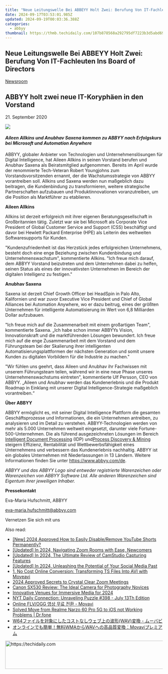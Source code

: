 ```yaml
---
title: "Neue Leitungswelle Bei ABBEYY Holt Zwei: Berufung Von IT-Fachleuten Ins Board of Directors"
date: 2024-09-17T03:53:01.985Z
updated: 2024-09-19T00:03:36.388Z
categories:
  - abbyy
thumbnail: https://thmb.techidaily.com/107b878568a292795df7223b3d5abd69ab5019b1e63962476715de24b7a9394e.jpg
---
```


## Neue Leitungswelle Bei ABBEYY Holt Zwei: Berufung Von IT-Fachleuten Ins Board of Directors

[Newsroom](https://tools.techidaily.com/abbyy/products/)

## ABBYY holt zwei neue IT-Koryphäen in den Vorstand

21\. September 2020

![](https://content.abbyy.com/-/media/project/abbyy/abbyy/branchtemplates/shutterstock_1272462163_1296-x-729.jpg?h=729&iar=0&w=1296)

#### _Aileen Allkins und Anubhav Saxena kommen zu ABBYY nach Erfolgskurs bei Microsoft und Automation Anywhere_ 

ABBYY, globaler Anbieter von Technologien und Unternehmenslösungen für Digital Intelligence, hat Aileen Allkins in seinen Vorstand berufen und Anubhav Saxena als Beiratsmitglied aufgenommen. Bereits im April wurde der renommierte Tech-Veteran Robert Youngjohns zum Vorstandsvorsitzenden ernannt, der die Wachstumsstrategie von ABBYY vorantreiben soll. Allkins und Saxena werden nun maßgeblich dazu beitragen, die Kundenbindung zu transformieren, weitere strategische Partnerschaften aufzubauen und Produktinnovationen voranzutreiben, um die Position als Marktführer zu etablieren.

**Aileen Allkins**

Allkins ist derzeit erfolgreich mit ihrer eigenen Beratungsgesellschaft in Großbritannien tätig. Zuletzt war sie bei Microsoft als Corporate Vice President of Global Customer Service and Support (CSS) beschäftigt und davor bei Hewlett Packard Enterprise (HPE) als Leiterin des weltweiten Softwaresupports für Kunden.

"Kundenzufriedenheit ist das Herzstück jedes erfolgreichen Unternehmens, besteht doch eine enge Beziehung zwischen Kundenbindung und Unternehmenswachstum", kommentierte Allkins. "Ich freue mich darauf, dem ABBYY Vorstand beizutreten und dem Unternehmen dabei zu helfen, seinen Status als eines der innovativsten Unternehmen im Bereich der digitalen Intelligenz zu festigen."

**Anubhav Saxena** 

Saxena ist derzeit Chief Growth Officer bei HeadSpin in Palo Alto, Kalifornien und war zuvor Executive Vice President und Chief of Global Alliances bei Automation Anywhere, wo er dazu beitrug, eines der größten Unternehmen für intelligente Automatisierung im Wert von 6,8 Milliarden Dollar aufzubauen.

"Ich freue mich auf die Zusammenarbeit mit einem großartigen Team", kommentierte Saxena. „Ich habe schon immer ABBYYs Vision, Innovationskraft und die marktführenden Lösungen bewundert. Ich freue mich auf die enge Zusammenarbeit mit dem Vorstand und dem Führungsteam bei der Skalierung ihrer intelligenten Automatisierungsplattformen der nächsten Generation und somit unsere Kunden zu digitalen Vorbildern für die Industrie zu machen."

"Wir fühlen uns geehrt, dass Aileen und Anubhav ihr Fachwissen mit unserem Führungsteam teilen, während wir in eine neue Phase unseres Unternehmenswachstums eintreten", kommentierte Ulf Persson, CEO von ABBYY. „Aileen und Anubhav werden das Kundenerlebnis und die Produkt Roadmap in Einklang mit unserer Digital Intelligence-Strategie maßgeblich vorantreiben.“

**Über ABBYY**

ABBYY ermöglicht es, mit seiner Digital Intelligence Plattform die gesamten Geschäftsprozesse und Informationen, die ein Unternehmen antreiben, zu analysieren und im Detail zu verstehen. ABBYY-Technologien werden von mehr als 5.000 Unternehmen weltweit eingesetzt, darunter viele Fortune-500-Unternehmen. Die als führend ausgezeichneten Lösungen im Bereich [Intelligent Document Processing](https://tools.techidaily.com/abbyy/products/) (IDP) und[Process Discovery & Mining](https://tools.techidaily.com/abbyy/products/) steigern Effizienz, Rentabilität und Wettbewerbsfähigkeit eines Unternehmens und verbessern das Kundenerlebnis nachhaltig. ABBYY ist ein globales Unternehmen mit Niederlassungen in 13 Ländern. Weitere Informationen finden Sie unter <https://www.abbyy.com/de>.

_ABBYY und das ABBYY Logo sind entweder registrierte Warenzeichen oder Warenzeichen von ABBYY Software Ltd. Alle anderen Warenzeichen sind Eigentum ihrer jeweiligen Inhaber._

**Pressekontakt**

Eva-Maria Hufschmitt, ABBYY

[eva-maria.hufschmitt@abbyy.com](https://tools.techidaily.com/abbyy/products/)

Vernetzen Sie sich mit uns

<ins class="adsbygoogle"
     style="display:block"
     data-ad-format="autorelaxed"
     data-ad-client="ca-pub-7571918770474297"
     data-ad-slot="1223367746"></ins>

<ins class="adsbygoogle"
     style="display:block"
     data-ad-client="ca-pub-7571918770474297"
     data-ad-slot="8358498916"
     data-ad-format="auto"
     data-full-width-responsive="true"></ins>

<span class="atpl-alsoreadstyle">Also read:</span>
<div><ul>
<li><a href="https://facebook-video-share.techidaily.com/new-2024-approved-how-to-easily-disableremove-youtube-shorts-permanently/"><u>[New] 2024 Approved How to Easily Disable/Remove YouTube Shorts Permanently?</u></a></li>
<li><a href="https://screen-recording.techidaily.com/updated-in-2024-navigating-zoom-rooms-with-ease-newcomers/"><u>[Updated] In 2024, Navigating Zoom Rooms with Ease, Newcomers</u></a></li>
<li><a href="https://screen-video-capture.techidaily.com/updated-in-2024-the-ultimate-review-of-camstudio-capturing-features/"><u>[Updated] In 2024, The Ultimate Review of CamStudio Capturing Features</u></a></li>
<li><a href="https://facebook-videos.techidaily.com/updated-in-2024-unleashing-the-potential-of-your-social-media-past/"><u>[Updated] In 2024, Unleashing the Potential of Your Social Media Past</u></a></li>
<li><a href="https://solve-manuals.techidaily.com/1-no-cost-online-conversion-transforming-ts-files-into-avi-with-moveavi/"><u>1. No Cost Online Conversion: Transforming TS Files Into AVI with Moveavi</u></a></li>
<li><a href="https://extra-guidance.techidaily.com/2024-approved-secrets-to-crystal-clear-zoom-meetings/"><u>2024 Approved Secrets to Crystal Clear Zoom Meetings</u></a></li>
<li><a href="https://buynow-tips.techidaily.com/canon-sx530-review-the-ideal-camera-for-photography-novices/"><u>Canon SX530 Review: The Ideal Camera for Photography Novices</u></a></li>
<li><a href="https://some-techniques.techidaily.com/innovative-venues-for-immersive-media-for-2024/"><u>Innovative Venues for Immersive Media for 2024</u></a></li>
<li><a href="https://tech-recovery.techidaily.com/nyt-daily-connection-unraveling-puzzle-398-july-13th-edition/"><u>NYT Daily Connection: Unraveling Puzzle #398 - July 13Th Edition</u></a></li>
<li><a href="https://solve-manuals.techidaily.com/online-flvogg-movavi/"><u>Online FLV/OGG 영상 무료 전환 - Movavi</u></a></li>
<li><a href="https://android-transfer.techidaily.com/solved-move-from-realme-narzo-60-pro-5g-to-ios-not-working-problems-drfone-by-drfone-transfer-from-android-transfer-from-android/"><u>Solved Move from Realme Narzo 60 Pro 5G to iOS not Working Problems | Dr.fone</u></a></li>
<li><a href="https://solve-manuals.techidaily.com/w64wav/"><u>W64ファイルを対象にしたコストなしウェブ上の波形(WAV)変換 - ムーバビ</u></a></li>
<li><a href="https://solve-manuals.techidaily.com/wmawavmovavi/"><u>オンラインでも簡単！無料WMAからWAVへの高品質変換：Movaviプレミアム</u></a></li>
</ul></div>

<!-- affiliate ads begin -->
<a href="https://appsumo.8odi.net/c/5597632/2082536/7443" target="_top" id="2082536">
  <img src="//a.impactradius-go.com/display-ad/7443-2082536" border="0" alt="https://techidaily.com" width="728" height="90"/>
</a>
<img height="0" width="0" src="https://appsumo.8odi.net/i/5597632/2082536/7443" style="position:absolute;visibility:hidden;" border="0" />
<!-- affiliate ads end -->

